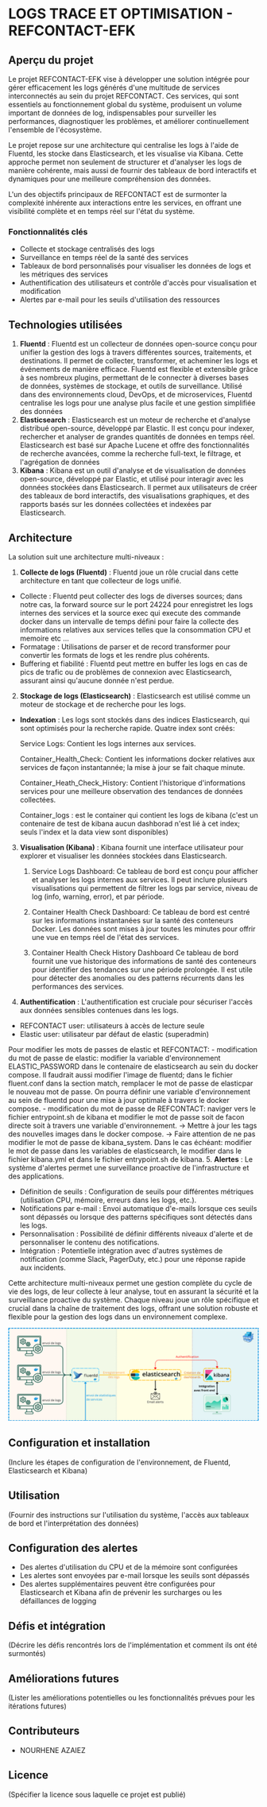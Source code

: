 # LOGS TRACE ET OPTIMISATION - REFCONTACT-EFK

## Aperçu du projet
Le projet REFCONTACT-EFK vise à développer une solution intégrée pour gérer efficacement les logs générés d'une multitude de services interconnectés au sein du projet REFCONTACT. Ces services, qui sont essentiels au fonctionnement global du système, produisent un volume important de données de log, indispensables pour surveiller les performances, diagnostiquer les problèmes, et améliorer continuellement l'ensemble de l'écosystème.

Le projet repose sur une architecture qui centralise les logs à l'aide de Fluentd, les stocke dans Elasticsearch, et les visualise via Kibana. Cette approche permet non seulement de structurer et d'analyser les logs de manière cohérente, mais aussi de fournir des tableaux de bord interactifs et dynamiques pour une meilleure compréhension des données.

L'un des objectifs principaux de REFCONTACT est de surmonter la complexité inhérente aux interactions entre les services, en offrant une visibilité complète et en temps réel sur l'état du système.
### Fonctionnalités clés
- Collecte et stockage centralisés des logs
- Surveillance en temps réel de la santé des services
- Tableaux de bord personnalisés pour visualiser les données de logs et les métriques des services
- Authentification des utilisateurs et contrôle d'accès pour visualisation et modification
- Alertes par e-mail pour les seuils d'utilisation des ressources

## Technologies utilisées
1. **Fluentd** : Fluentd est un collecteur de données open-source conçu pour unifier la gestion des logs à travers différentes sources, traitements, et destinations. Il permet de collecter, transformer, et acheminer les logs et événements de manière efficace. Fluentd est flexible et extensible grâce à ses nombreux plugins, permettant de le connecter à diverses bases de données, systèmes de stockage, et outils de surveillance. Utilisé dans des environnements cloud, DevOps, et de microservices, Fluentd centralise les logs pour une analyse plus facile et une gestion simplifiée des données
2. **Elasticsearch** : Elasticsearch est un moteur de recherche et d'analyse distribué open-source, développé par Elastic. Il est conçu pour indexer, rechercher et analyser de grandes quantités de données en temps réel. Elasticsearch est basé sur Apache Lucene et offre des fonctionnalités de recherche avancées, comme la recherche full-text, le filtrage, et l'agrégation de données
3. **Kibana** : 
Kibana est un outil d'analyse et de visualisation de données open-source, développé par Elastic, et utilisé pour interagir avec les données stockées dans Elasticsearch. Il permet aux utilisateurs de créer des tableaux de bord interactifs, des visualisations graphiques, et des rapports basés sur les données collectées et indexées par Elasticsearch.

## Architecture
La solution suit une architecture multi-niveaux :

1. **Collecte de logs (Fluentd)** :
Fluentd joue un rôle crucial dans cette architecture en tant que collecteur de logs unifié.

- Collecte : Fluentd peut collecter des logs de diverses sources; dans notre cas, la forward source sur le port 24224 pour enregistret les logs internes des services et la source exec qui execute des commande docker dans un intervalle de temps défini pour faire la collecte des informations relatives aux services telles que la consommation CPU et memoire etc ... 
- Formatage : Utilisations de parser et de record transformer pour convertir les formats de logs et les rendre plus cohérents.
- Buffering et fiabilité : Fluentd peut mettre en buffer les logs en cas de pics de trafic ou de problèmes de connexion avec Elasticsearch, assurant ainsi qu'aucune donnée n'est perdue.


2. **Stockage de logs (Elasticsearch)** :
Elasticsearch est utilisé comme un moteur de stockage et de recherche pour les logs.

- **Indexation** : Les logs sont stockés dans des indices Elasticsearch, qui sont optimisés pour la recherche rapide. Quatre index sont créés: 

    Service Logs: Contient les logs internes aux services.

    Container_Health_Check: Contient les informations docker relatives aux services de façon instantannée; la mise à jour se fait chaque minute.

    Container_Heath_Check_History: Contient l'historique d'informations services pour une meilleure observation des tendances de données collectées.

    Container_logs : est le container qui contient les logs de kibana (c'est un contenaire de test de kibana aucun dashborad n'est lié à cet index; seuls l'index et la data view sont disponibles)



3. **Visualisation (Kibana)** :
Kibana fournit une interface utilisateur pour explorer et visualiser les données stockées dans Elasticsearch.

    1. Service Logs Dashboard:
Ce tableau de bord est conçu pour afficher et analyser les logs internes aux services. Il peut inclure plusieurs visualisations qui permettent de filtrer les logs par service, niveau de log (info, warning, error), et par période.

    2. Container Health Check Dashboard:
Ce tableau de bord est centré sur les informations instantanées sur la santé des conteneurs Docker. Les données sont mises à jour toutes les minutes pour offrir une vue en temps réel de l'état des services.
    3. Container Health Check History Dashboard
Ce tableau de bord fournit une vue historique des informations de santé des conteneurs pour identifier des tendances sur une période prolongée. Il est utile pour détecter des anomalies ou des patterns récurrents dans les performances des services.

4. **Authentification** :
L'authentification est cruciale pour sécuriser l'accès aux données sensibles contenues dans les logs.

- REFCONTACT user: utilisateurs à accès de lecture seule
- Elastic user: utilisateur par défaut de elastic (superadmin)

Pour modifier les mots de passes de elastic et REFCONTACT: 
    - modification du mot de passe de elastic: modifier la variable d'environnement ELASTIC_PASSWORD dans le contenaire de elasticsearch au sein du docker compose. Il faudrait aussi modifier l'image de fluentd; dans le fichier fluent.conf dans la section match, remplacer le mot de passe de elasticpar le nouveau mot de passe. On pourra définir une variable d'environnement au sein de fluentd pour une mise à jour optimale à travers le docker compose.
    - modification du mot de passe de REFCONTACT: naviger vers le fichier entrypoint.sh de kibana et modifier le mot de passe soit de facon directe soit à travers une variable d'environnement. 
    -> Mettre à jour les tags des nouvelles images dans le docker compose.
    -> Faire attention de ne pas modifier le mot de passe de kibana_system. Dans le cas échéant: modifier le mot de passe dans les variables de elasticsearch, le modifier dans le fichier kibana.yml et dans le fichier entrypoint.sh de kibana. 
5. **Alertes** :
Le système d'alertes permet une surveillance proactive de l'infrastructure et des applications.

- Définition de seuils : Configuration de seuils pour différentes métriques (utilisation CPU, mémoire, erreurs dans les logs, etc.).
- Notifications par e-mail : Envoi automatique d'e-mails lorsque ces seuils sont dépassés ou lorsque des patterns spécifiques sont détectés dans les logs.
- Personnalisation : Possibilité de définir différents niveaux d'alerte et de personnaliser le contenu des notifications.
- Intégration : Potentielle intégration avec d'autres systèmes de notification (comme Slack, PagerDuty, etc.) pour une réponse rapide aux incidents.


Cette architecture multi-niveaux permet une gestion complète du cycle de vie des logs, de leur collecte à leur analyse, tout en assurant la sécurité et la surveillance proactive du système. Chaque niveau joue un rôle spécifique et crucial dans la chaîne de traitement des logs, offrant une solution robuste et flexible pour la gestion des logs dans un environnement complexe.

![Architecture Diagram](images/architecture-globale.png)

## Configuration et installation
(Inclure les étapes de configuration de l'environnement, de Fluentd, Elasticsearch et Kibana)

## Utilisation
(Fournir des instructions sur l'utilisation du système, l'accès aux tableaux de bord et l'interprétation des données)

## Configuration des alertes
- Des alertes d'utilisation du CPU et de la mémoire sont configurées
- Les alertes sont envoyées par e-mail lorsque les seuils sont dépassés
- Des alertes supplémentaires peuvent être configurées pour Elasticsearch et Kibana afin de prévenir les surcharges ou les défaillances de logging

## Défis et intégration
(Décrire les défis rencontrés lors de l'implémentation et comment ils ont été surmontés)

## Améliorations futures
(Lister les améliorations potentielles ou les fonctionnalités prévues pour les itérations futures)

## Contributeurs
- NOURHENE AZAIEZ

## Licence
(Spécifier la licence sous laquelle ce projet est publié)
